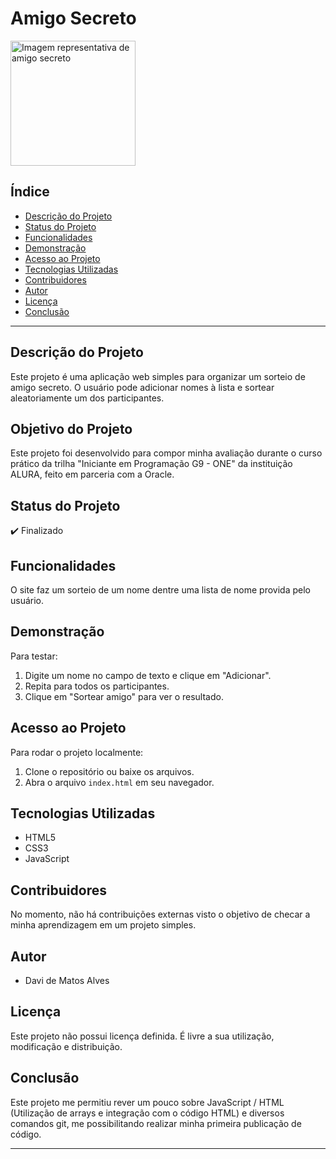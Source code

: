 # Amigo Secreto

<img src="assets/amigo-secreto.png" alt="Imagem representativa de amigo secreto" width="200">

## Índice

- [Descrição do Projeto](#descrição-do-projeto)
- [Status do Projeto](#status-do-projeto)
- [Funcionalidades](#funcionalidades)
- [Demonstração](#demonstração)
- [Acesso ao Projeto](#acesso-ao-projeto)
- [Tecnologias Utilizadas](#tecnologias-utilizadas)
- [Contribuidores](#contribuidores)
- [Autor](#autor)
- [Licença](#licença)
- [Conclusão](#conclusão)

---

## Descrição do Projeto

Este projeto é uma aplicação web simples para organizar um sorteio de amigo secreto. O usuário pode adicionar nomes à lista e sortear aleatoriamente um dos participantes.

## Objetivo do Projeto

Este projeto foi desenvolvido para compor minha avaliação durante o curso prático da trilha "Iniciante em Programação G9 - ONE" da instituição ALURA, feito em parceria com a Oracle.

## Status do Projeto

:heavy_check_mark: Finalizado

## Funcionalidades

O site faz um sorteio de um nome dentre uma lista de nome provida pelo usuário.

## Demonstração

Para testar:
1. Digite um nome no campo de texto e clique em "Adicionar".
2. Repita para todos os participantes.
3. Clique em "Sortear amigo" para ver o resultado.

## Acesso ao Projeto

Para rodar o projeto localmente:
1. Clone o repositório ou baixe os arquivos.
2. Abra o arquivo `index.html` em seu navegador.

## Tecnologias Utilizadas

- HTML5
- CSS3
- JavaScript

## Contribuidores

No momento, não há contribuições externas visto o objetivo de checar a minha aprendizagem em um projeto simples.

## Autor

- Davi de Matos Alves

## Licença

Este projeto não possui licença definida. É livre a sua utilização, modificação e distribuição.

## Conclusão

Este projeto me permitiu rever um pouco sobre JavaScript / HTML (Utilização de arrays e integração com o código HTML) e diversos comandos git, me possibilitando realizar minha primeira publicação de código.

---
